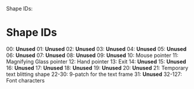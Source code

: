 Shape IDs:
# Shape IDs
00: **Unused**
01: **Unused**
02: **Unused**
03: **Unused**
04: **Unused**
05: **Unused**
06: **Unused**
07: **Unused**
08: **Unused**
09: **Unused**
10: Mouse pointer
11: Magnifying Glass pointer
12: Hand pointer
13: Exit
14: **Unused**
15: **Unused**
16: **Unused**
17: **Unused**
18: **Unused**
19: **Unused**
20: **Unused**
21: Temporary text blitting shape
22-30: 9-patch for the text frame
31: **Unused**
32-127: Font characters
